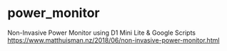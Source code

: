 # power_monitor
Non-Invasive Power Monitor using D1 Mini Lite &amp; Google Scripts
https://www.matthuisman.nz/2018/06/non-invasive-power-monitor.html
